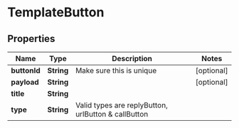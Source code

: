 

# TemplateButton


## Properties

| Name | Type | Description | Notes |
|------------ | ------------- | ------------- | -------------|
|**buttonId** | **String** | Make sure this is unique |  [optional] |
|**payload** | **String** |  |  [optional] |
|**title** | **String** |  |  |
|**type** | **String** | Valid types are replyButton, urlButton &amp; callButton |  |



